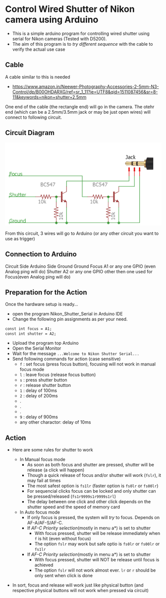 # Control Wired Shutter of Nikon camera using Arduino
* This is a simple arduino program for controlling wired shutter using serial for Nikon cameras (Tested with D5200).
* The aim of this program is to *try different sequence* with the cable to verify the actual use case

## Cable
A cable similar to this is needed
* https://www.amazon.in/Neewer-Photography-Accessories-2-5mm-N3-Control/dp/B00OHDARXG/ref=sr_1_11?ie=UTF8&qid=1511087456&sr=8-11&keywords=nikon+shutter+2.5mm

One end of the cable (the rectangle end) will go in the camera. The otehr end (which can be a 2.5mm/3.5mm jack or may be just open wires) will connect to following circuit.

## Circuit Diagram
![circut for connection between the cable and arduino](https://raw.githubusercontent.com/gohilurvish/NikonWiredShutterSerial/master/circuit.png)

From this circuit, 3 wires will go to Arduino (or any other circuit you want to use as trigger)

## Connection to Arduino
Circuit Side      Arduino Side
Ground            Ground
Focus             A1 or any one GPIO (even Analog ping will do)
Shutter           A2 or any one GPIO other then one used for Focus(even Analog ping will do)

## Preparation for the Action
Once the hardware setup is ready...
* open the program Nikon_Shutter_Serial in Arduino IDE
* Change the following pin assignments as per your need.
```
const int focus = A1;
const int shutter = A2;
```
* Upload the program top Arduino
* Open the Serial Monitor
* Wait for the message `...Welcome to Nikon Shutter Serial...`
* Send following commands for action (case sensitive)
  * `f` : set focus (press focus button), focusing will not work in manual focus mode
  * `l` : leave focus (release focus button)
  * `s` : press shutter button
  * `r` : release shutter button
  * `1` : delay of 100ms
  * `2` : delay of 200ms
  * .
  * .
  * .
  * `9` : delay of 900ms
  * any other charactor: delay of 10ms

## Action
* Here are some rules for shutter to work
  * In Manual focus mode
    * As soon as both focus and shutter are pressed, shutter will be release (a click will happen)
    * Though a quick release of focus and/or shutter will work (`fslr`), it may fail at times
    * The most safest option is `fs1lr` (faster option is `fs0lr` or `fs00lr`)
    * For sequencial clicks focus can be locked and only shutter can be pressed/released (`fs1r9999s1r9999s1rl`)
    * The delay between one click and other click depends on the shutter speed and the speed of memory card
  * In Auto focus mode
    * If only focus is pressed, the system will *try* to focus. Depends on AF-A/AF-S/AF-C.
    * If *AF-C Priority selection*(mostly in menu a*) is set to shutter
      * With focus pressed, shutter will be release immediately when `f` is hit (even without focus)
      * The option `fslr` may work but safe optio is `fs0lr` or `fs00lr` or `fs1lr`
    * If *AF-C Priority selection*(mostly in menu a*) is set to shutter
      * With focus pressed, shutter will NOT be release until focus is achieved
      * The option `fslr` will not work almost ever. `lr` or `r` should be only sent when click is done

* In sort, focus and release will work just like physical button (and respective physical buttons will not work when pressed via circuit)
